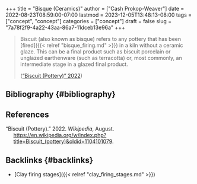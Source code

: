 +++
title = "Bisque (Ceramics)"
author = ["Cash Prokop-Weaver"]
date = 2022-08-23T08:59:00-07:00
lastmod = 2023-12-05T13:48:13-08:00
tags = ["concept", "concept"]
categories = ["concept"]
draft = false
slug = "7a78f2f9-4a22-43aa-86a7-11dceb13e96a"
+++

> Biscuit (also known as bisque) refers to any pottery that has been [fired]({{< relref "bisque_firing.md" >}}) in a kiln without a ceramic glaze. This can be a final product such as biscuit porcelain or unglazed earthenware (such as terracotta) or, most commonly, an intermediate stage in a glazed final product.
>
> (<a href="#citeproc_bib_item_1">“Biscuit (Pottery)” 2022</a>)


## Bibliography {#bibliography}

## References

<style>.csl-entry{text-indent: -1.5em; margin-left: 1.5em;}</style><div class="csl-bib-body">
  <div class="csl-entry"><a id="citeproc_bib_item_1"></a>“Biscuit (Pottery).” 2022. <i>Wikipedia</i>, August. <a href="https://en.wikipedia.org/w/index.php?title=Biscuit_(pottery)&oldid=1104101079">https://en.wikipedia.org/w/index.php?title=Biscuit_(pottery)&#38;oldid=1104101079</a>.</div>
</div>


## Backlinks {#backlinks}

-   [Clay firing stages]({{< relref "clay_firing_stages.md" >}})
